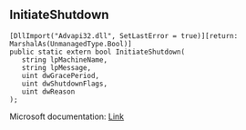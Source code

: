 ## InitiateShutdown

```
[DllImport("Advapi32.dll", SetLastError = true)][return: MarshalAs(UnmanagedType.Bool)]
public static extern bool InitiateShutdown(
   string lpMachineName,
   string lpMessage,
   uint dwGracePeriod,
   uint dwShutdownFlags,
   uint dwReason
);
```

Microsoft documentation: [Link](https://learn.microsoft.com/en-us/windows/win32/hyperv_v2/msvm-shutdowncomponent-initiateshutdown)
